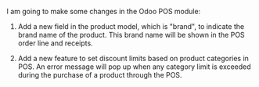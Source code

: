 I am going to make some changes in the Odoo POS module:

1) Add a new field in the product model, which is "brand", to indicate the brand name of the product. This brand name will be shown in the POS order line and receipts.

2) Add a new feature to set discount limits based on product categories in POS. An error message will pop up when any category limit is exceeded during the purchase of a product through the POS.

